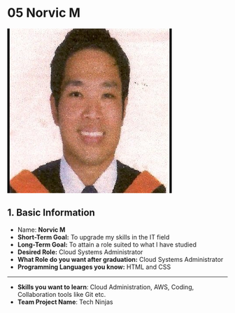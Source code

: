 # **05 Norvic M**
![Norvic Photo](/Ninjas/Masterclass-05Norvic/Assets/NorvicPhoto.jpg)

<h2>1. Basic Information</h2>

<ul>
    <li>Name: <strong>Norvic M</strong></li>
    <li><strong>Short-Term Goal:</strong> To upgrade my skills in the IT field</li>
    <li><strong>Long-Term Goal:</strong> To attain a role suited to what I have studied</li>
    <li><strong>Desired Role:</strong> Cloud Systems Administrator</li>
    <li><strong>What Role do you want after graduation:</strong> Cloud Systems Administrator</li>
    <li><strong>Programming Languages you know:</strong> HTML and CSS</li>
</ul>

---

- **Skills you want to learn**: Cloud Administration, AWS, Coding, Collaboration tools like Git etc.
- **Team Project Name**: Tech Ninjas